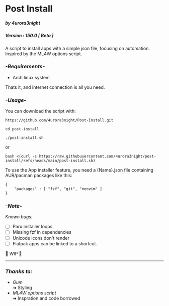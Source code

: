 # Post Install
##### by 4urora3night
##### Version : 150.0 [ Beta ]
A script to install apps with a simple json file, focusing on automation. Inspired by the ML4W options script.

### *-Requirements-*
- Arch linux system

Thats it, and internet connection is all you need.
### *-Usage-*
You can download the script with:
```
https://github.com/4urora3night/Post-Install.git
```

```
cd post-install
```

```
./post-install.sh
```

or

```
bash <(curl -s https://raw.githubusercontent.com/4urora3night/post-install/refs/heads/main/post-install.sh)
```

To use the App installer feature, you need a {Name}.json file containing AUR/pacman packages like this:
```
{
    "packages" : [ "fzf", "git", "neovim" ]
}
```
### *-Note-*
*Known bugs:*
	
- [ ] Paru installer loops
- [ ] Missing fzf in dependencies
- [ ] Unicode icons don't render 
- [ ] Flatpak apps can be linked to a shortcut.

🚧 WIP 🚧

---
### *Thanks to:*
- *Gum*  
	➜ Styling
- *ML4W options script* \
	➜ Inspration and code borrowed
